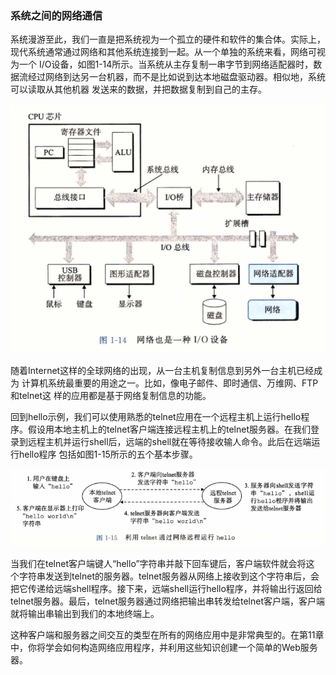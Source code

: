 ### 系统之间的网络通信

​		系统漫游至此，我们一直是把系统视为一个孤立的硬件和软件的集合体。实际上，现代系统通常通过网络和其他系统连接到一起。从一个单独的系统来看，网络可视为一个 I/O设备，如图1-14所示。当系统从主存复制一串字节到网络适配器时，数据流经过网络到达另一台机器，而不是比如说到达本地磁盘驱动器。相似地，系统可以读取从其他机器 发送来的数据，并把数据复制到自己的主存。

![08网络IO](.\markdownimage\08网络IO.png)

​		随着Internet这样的全球网络的出现，从一台主机复制信息到另外一台主机已经成为 计算机系统最重要的用途之一。比如，像电子邮件、即时通信、万维网、FTP和telnet这 样的应用都是基于网络复制信息的功能。

​		回到hello示例，我们可以使用熟悉的telnet应用在一个远程主机上运行hello程序。假设用本地主机上的telnet客户端连接远程主机上的telnet服务器。在我们登录到远程主机并运行shell后，远端的shell就在等待接收输人命令。此后在远端运行hello程序 包括如图1-15所示的五个基本步骤。

![08telnet远程运行hello](.\markdownimage\08telnet远程运行hello.png)

​		当我们在telnet客户端键人“hello”字符串并敲下回车键后，客户端软件就会将这 个字符串发送到telnet的服务器。telnet服务器从网络上接收到这个字符串后，会把它传递给远端shell程序。接下来，远端shell运行hello程序，并将输出行返回给telnet服务器。最后，telnet服务器通过网络把输出串转发给telnet客户端，客户端就将输出串输出到我们的本地终端上。

​		这种客户端和服务器之间交互的类型在所有的网络应用中是非常典型的。在第11章 中，你将学会如何构造网络应用程序，并利用这些知识创建一个简单的Web服务器。